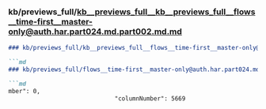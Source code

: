 ### kb/previews_full/kb__previews_full__kb__previews_full__flows__time-first__master-only@auth.har.part024.md.part002.md.md

```md
### kb/previews_full/kb__previews_full__flows__time-first__master-only@auth.har.part024.md.part002.md

```md
### kb/previews_full/flows__time-first__master-only@auth.har.part024.md (part 002)

```md
mber": 0,
                              "columnNumber": 5669
 
```

```

```

```
